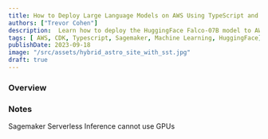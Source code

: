 ```yaml
---
title: How to Deploy Large Language Models on AWS Using TypeScript and CDK
authors: ["Trevor Cohen"]
description:  Learn how to deploy the HuggingFace Falco-07B model to AWS using Sagemaker, CDK, and Typescript 
tags: [ AWS, CDK, Typescript, Sagemaker, Machine Learning, HuggingFace]
publishDate: 2023-09-18
image: "/src/assets/hybrid_astro_site_with_sst.jpg"
draft: true
---
```


### Overview

### Notes

Sagemaker Serverless Inference cannot use GPUs
